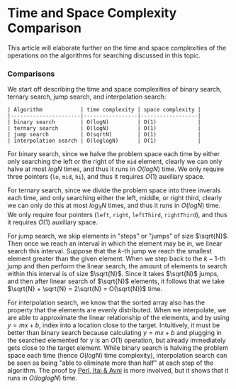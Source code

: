 # Time and Space Complexity Comparison

This article will elaborate further on the time and space complexities of the operations on the
algorithms for searching discussed in this topic.

### Comparisons

We start off describing the time and space complexities of binary search,
ternary search, jump search, and interpolation search:

```
| Algorithm            | time complexity | space complexity |
|----------------------|-----------------|------------------|
| binary search        | O(logN)         | O(1)             |
| ternary search       | O(logN)         | O(1)             |
| jump search          | O(sqrtN)        | O(1)             |
| interpolation search | O(loglogN)      | O(1)             |
```

For binary search, since we halve the problem space each time by either only searching the left or
the right of the `mid` element, clearly we can only halve at most $logN$ times, and thus it runs in
$O(logN)$ time. We only require three pointers (`lo`, `mid`, `hi`), and thus it requires $O(1)$
auxiliary space.

For ternary search, since we divide the problem space into three inverals each time, and only
searching either the left, middle, or right third, clearly we can only do this at most $log_3N$
times, and thus it runs in $O(logN)$ time. We only require four pointers (`left`, `right`,
`leftThird`, `rightThird`), and thus it requires $O(1)$ auxiliary space.

For jump search, we skip elements in "steps" or "jumps" of size $\sqrt{N}$. Then once we reach an
interval in which the element may be in, we linear search this interval. Suppose that the $k$-th
jump we reach the smallest element greater than the given element. When we step back to the $k-1$-th
jump and then perform the linear search, the amount of elements to search within this interval
is of size $\sqrt{N}$. Since it takes $\sqrt{N}$ jumps, and then after linear search
of $\sqrt{N}$ elements, it follows that we take $\sqrt{N} + \sqrt{N} = 2\sqrt{N} = O(\sqrt{N})$ time.

For interpolation search, we know that the sorted array also has the property that the elements are
evenly distributed. When we interpolate, we are able to approximate the linear relationship of the
elements, and by using $y = mx + b$, index into a location close to the target. Intuitively, it must
be better than binary search because calculating $y = mx + b$ and plugging in the searched
elemented for y is an $O(1)$ operation, but already immediately gets close to the target element.
While binary search is halving the problem space each time (hence $O(logN)$ time complexity),
interpolation search can be seen as being "able to eliminate more than half" at each step of the
algorithm. The proof by
[Perl, Itai & Avni](http://www.cs.technion.ac.il/~itai/publications/Algorithms/p550-perl.pdf)
is more involved, but it shows that it runs in $O(loglogN)$ time.
